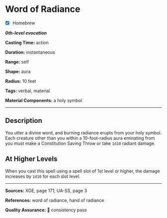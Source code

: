 # Word of Radiance

- [x] Homebrew

***0th-level evocation***

**Casting Time:** action

**Duration:** instantaneous

**Range:** self

**Shape:** aura

**Radius:** 10 feet

**Tags:** verbal, material

**Material Components:** a holy symbol

---

## Description
You utter a divine word, and burning radiance erupts from your holy symbol.
Each creature other than you within a 10-foot-radius aura eminating from you must make a Constitution Saving Throw or take `1d10` radiant damage.

## At Higher Levels
When you cast this spell using a spell slot of 1st level or higher, the damage increases by `1d10` for each slot level.

---

**Sources:** XGE, page 171; UA-SS, page 3

**References:** word of radiance, hand of radiance

**Quality Assurance:** :star2: consistency pass
